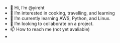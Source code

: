 - 👋 Hi, I’m @yireht
- 👀 I’m interested in cooking, travelling, and learning
- 🌱 I’m currently learning AWS, Python, and Linux.
- 💞️ I’m looking to collaborate on a project.
- 📫 How to reach me (not yet avaliable)
- 

<!---
yireht/yireht is a ✨ special ✨ repository because its `README.md` (this file) appears on your GitHub profile.
You can click the Preview link to take a look at your changes.
--->
